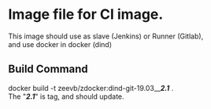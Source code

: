 # Image file for CI image.
This image should use as slave (Jenkins) or Runner (Gitlab),  
and use docker in docker (dind)

## Build Command
docker build -t zeevb/zdocker:dind-git-19.03__***2.1*** .  
The "***2.1***" is tag, and should update.

